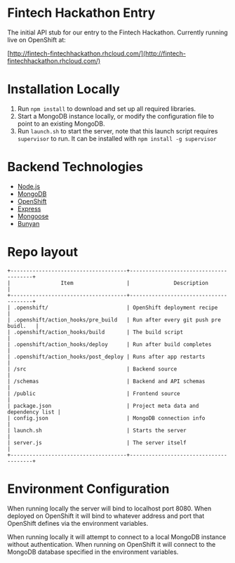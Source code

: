 Fintech Hackathon Entry
=======================

The initial API stub for our entry to the Fintech Hackathon. Currently running live on OpenShift at:

[http://fintech-fintechhackathon.rhcloud.com/](http://fintech-fintechhackathon.rhcloud.com/)

Installation Locally
====================

1. Run `npm install` to download and set up all required libraries.
2. Start a MongoDB instance locally, or modify the configuration file to point to an existing MongoDB.
3. Run `launch.sh` to start the server, note that this launch script requires `supervisor` to run.
   It can be installed with `npm install -g supervisor`

Backend Technologies
====================

* [Node.js](http://nodejs.org/)
* [MongoDB](http://www.mongodb.org/)
* [OpenShift](https://www.openshift.com/)
* [Express](http://expressjs.com/)
* [Mongoose](http://mongoosejs.com/)
* [Bunyan](https://github.com/trentm/node-bunyan)

Repo layout
===========

    +-------------------------------------+---------------------------------------+
    |                Item                 |              Description              |
    +-------------------------------------+---------------------------------------+
    | .openshift/                         | OpenShift deployment recipe           |
    | .openshift/action_hooks/pre_build   | Run after every git push pre buidl.   |
    | .openshift/action_hooks/build       | The build script                      |
    | .openshift/action_hooks/deploy      | Run after build completes             |
    | .openshift/action_hooks/post_deploy | Runs after app restarts               |
    | /src                                | Backend source                        |
    | /schemas                            | Backend and API schemas               |
    | /public                             | Frontend source                       |
    | package.json                        | Project meta data and dependency list |
    | config.json                         | MongoDB connection info               |
    | launch.sh                           | Starts the server                     |
    | server.js                           | The server itself                     |
    +-------------------------------------+---------------------------------------+

Environment Configuration
=========================

When running locally the server will bind to localhost port 8080. When deployed on OpenShift
it will bind to whatever address and port that OpenShift defines via the environment variables.

When running locally it will attempt to connect to a local MongoDB instance without authentication.
When running on OpenShift it will connect to the MongoDB database specified in the environment
variables.

